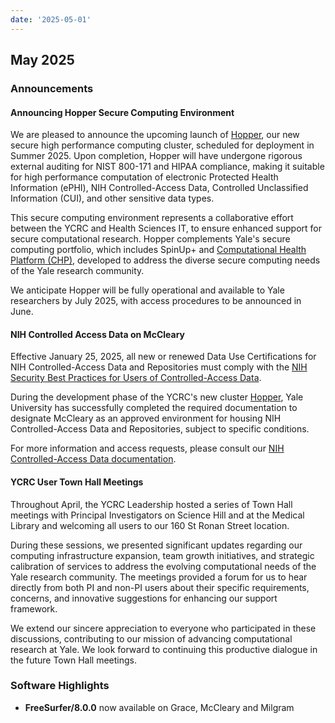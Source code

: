 ```yaml
---
date: '2025-05-01'
---
```


## May 2025

### Announcements

#### Announcing Hopper Secure Computing Environment

We are pleased to announce the upcoming launch of [Hopper](https://docs.ycrc.yale.edu/clusters/hopper/), our new secure high performance computing cluster, scheduled for deployment in Summer 2025. Upon completion, Hopper will have undergone rigorous external auditing for NIST 800-171 and HIPAA compliance, making it suitable for high performance computation of electronic Protected Health Information (ePHI), NIH Controlled-Access Data, Controlled Unclassified Information (CUI), and other sensitive data types.

This secure computing environment represents a collaborative effort between the YCRC and Health Sciences IT, to ensure enhanced support for secure computational research. Hopper complements Yale's secure computing portfolio, which includes SpinUp+ and [Computational Health Platform (CHP)](https://medicine.yale.edu/ybic/computational-resources/ynhhs/#computational-health-platform), developed to address the diverse secure computing needs of the Yale research community.

We anticipate Hopper will be fully operational and available to Yale researchers by July 2025, with access procedures to be announced in June. 
  
#### NIH Controlled Access Data on McCleary

Effective January 25, 2025, all new or renewed Data Use Certifications for NIH Controlled-Access Data and Repositories must comply with the [NIH Security Best Practices for Users of Controlled-Access Data](https://sharing.nih.gov/sites/default/files/flmngr/NIH-Security-BPs-for-Users-of-Controlled-Access-Data.pdf).

During the development phase of the YCRC's new cluster [Hopper](https://docs.ycrc.yale.edu/clusters/hopper/),  Yale University has successfully completed the required documentation to designate McCleary as an approved environment for housing NIH Controlled-Access Data and Repositories, subject to specific conditions.

For more information and access requests, please consult our [NIH Controlled-Access Data documentation](https://docs.ycrc.yale.edu/data/nih-data/).

#### YCRC User Town Hall Meetings

Throughout April, the YCRC Leadership hosted a series of Town Hall meetings with Principal Investigators on Science Hill and at the Medical Library and welcoming all users to our 160 St Ronan Street location.

During these sessions, we presented significant updates regarding our computing infrastructure expansion, team growth initiatives, and strategic calibration of services to address the evolving computational needs of the Yale research community. The meetings provided a forum for us to hear directly from both PI and non-PI users about their specific requirements, concerns, and innovative suggestions for enhancing our support framework.

We extend our sincere appreciation to everyone who participated in these discussions, contributing to our mission of advancing computational research at Yale. We look forward to continuing this productive dialogue in the future Town Hall meetings. 

### Software Highlights

- **FreeSurfer/8.0.0** now available on Grace, McCleary and Milgram